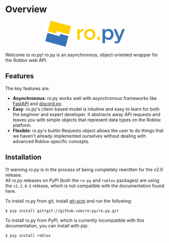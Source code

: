 # Overview

<div align="center">
    <img width="50%" src="assets/textlogo.svg">
</div>

Welcome to ro.py!
ro.py is an asynchronous, object-oriented wrapper for the Roblox web API.  

## Features
The key features are:  

- **Asynchronous**: ro.py works well with asynchronous frameworks like [FastAPI](https://fastapi.tiangolo.com/) and 
[discord.py](https://github.com/Rapptz/discord.py).  
- **Easy**: ro.py's client-based model is intuitive and easy to learn for both the beginner and expert developer. It
  abstracts away API requests and leaves you with simple objects that represent data types on the Roblox platform.
- **Flexible**: ro.py's builtin Requests object allows the user to do things that we haven't already implemented
ourselves without dealing with advanced Roblox-specific concepts.

## Installation
!!! warning
	ro.py is in the process of being completely rewritten for the v2.0 release.  
    All ro.py releases on PyPI (both the `ro-py` and `roblox` packages) are using the `v1.2.0.5` release, which is not
    compatible with the documentation found here.

To install ro.py from git, install [git-scm](https://git-scm.com/downloads) and run the following:
```
$ pip install git+git://github.com/ro-py/ro.py.git
```

To install ro.py from PyPI, which is currently incompatible with this documentation, you can install with pip:
```
$ pip install roblox
```
